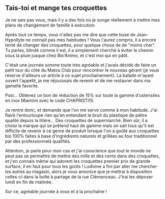 ## Tais-toi et mange tes croquettes

Je ne sais pas vous, mais il y a des fois où je songe réellement à mettre mes plans de changement de famille à exécution. 

Après tout ce temps, vous n'allez pas me dire que cette buse de Jean-Hypollyte ne connait pas mes habitudes ! Vous l'aurez compris, il a encore tenté de changer des croquettes, pour quelque chose de de "moins cher". Tu parles, blindé comme il est, il a simplement cherché à éviter le chemin sous la pluie jusque chez Bio'Animo, et c'est moi qui en pâtit.

C'était une journée somme toute très agréable et j'avais décidé de faire un petit tour du côté du Matou Club pour rencontrer le nouveau gérant (je vous réserve d'ailleurs un article à ce sujet prochainement). La balade m'ayant ouvert l'appétit, je me réjouissais de revenir et de me restaurer dans ma gamelle favorite.

Psst... Obtenez un bon de réduction de 15% sur toute la gamme d'ustensiles en inox Miamimi avec le code CHAPRISTI15.

Je rentre donc, et demande que l'on me serve comme à mon habitude. J'ai flairé l'entourloupe rien qu'en entendant le bruit du plastique de piètre qualité depuis la litière... Des croquettes de supermarché. Bien sûr, il a choisi la marque qui se prétend haut de gamme mais on sait tous qu'il est difficile de revenir à ce genre de produit lorsque l'on a goûté aux croquettes bio 100% faites à base d'ingrédients naturels et grillées au four traditionnel par des professionnels qualifiés.

Attention, je parle pour mon cas et j'ai conscience que tout le monde ne peut pas se permettre de mettre des mille et des cents dans des croquettes, et j'en connais même qui adorent les croquettes premier prix de grande surface, il en faut pour tous les goûts ! Ludivine a fini par aller me chercher les autres au magasin, alors je vous annonce que je mettrai à disposition celles-ci dans la boîte à partage de la rue Clémenceau. J'irai les déposer lundi en fin de matinée.

Sur ce, agréable journée à vous et à la prochaîne !

